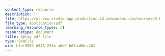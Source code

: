 ```yaml
---
content_type: resource
description: ''
file: https://ol-ocw-studio-app-production.s3.amazonaws.com/courses/8-01sc-classical-mechanics-fall-2016/b3ef5882b548284babb9b01da66ec401_UPnqIKBAMaQ.pdf
file_type: application/pdf
learning_resource_types: []
resourcetype: Document
title: 3play pdf file
type: OCWFile
uid: b3ef5882-b548-284b-abb9-b01da66ec401
---
```

